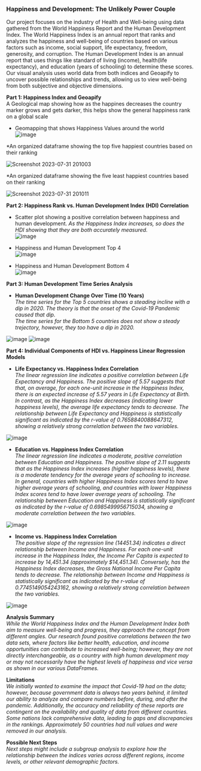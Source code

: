 ### Happiness and Development: The Unlikely Power Couple
Our project focuses on the industry of Health and Well-being using data gathered from the World Happiness Report and the Human Development Index.  The World Happiness Index is an annual report that ranks and analyzes the happiness and well-being of countries based on various factors such as income, social support, life expectancy, freedom, generosity, and corruption. The Human Development Index is an annual report that uses things like standard of living (income), health(life expectancy), and education (years of schooling) to determine these scores. Our visual analysis uses world data from both indices and Geoapify to uncover possible relationships and trends, allowing us to view well-being from both subjective and objective dimensions.

**Part 1: Happiness Index and Geoapify**<br>
A Geological map showing how as the happines decreases the country marker grows and gets darker, this helps show the general happiness rank on a global scale
* Geomapping that shows Happiness Values around the world<br>
![image](https://github.com/mgtaylor119/Project1-HDI_WorldHappiness/blob/main/images/Screenshot%202023-07-30%20184212.png?raw=true)




 *An organized dataframe showing the top five happiest countries based on their ranking





 ![Screenshot 2023-07-31 201003](https://github.com/mgtaylor119/Project1-HDI_WorldHappiness/assets/134963927/66429086-aff0-4f6e-8cd3-23276979664f)




 *An organized dataframe showing the five least happiest countries based on their ranking


 ![Screenshot 2023-07-31 201011](https://github.com/mgtaylor119/Project1-HDI_WorldHappiness/assets/134963927/13bc94bd-8ffe-4143-954b-d2781072d252)


**Part 2: Happiness Rank vs. Human Development Index (HDI) Correlation**<br>
* Scatter plot showing a positive correlation between happiness and human development.
*As the Happiness Index increases, so does the HDI showing that they are both accurately measured.*<br>
![image](https://github.com/mgtaylor119/Project1-HDI_WorldHappiness/assets/135649789/1f60c5d8-ccca-41c8-a248-eeeef3a66832)

* Happiness and Human Development Top 4<br>
 ![image](https://github.com/mgtaylor119/Project1-HDI_WorldHappiness/blob/main/images/HDI_Happiness_Top_5%20.png)

* Happiness and Human Development Bottom 4<br>
![image](https://github.com/mgtaylor119/Project1-HDI_WorldHappiness/blob/main/images/HDI_Happiness_Bottom5.png)

**Part 3: Human Development Time Series Analysis**<br>
* **Human Development Change Over Time (10 Years)**<br>
  *The time series for the Top 5 countries shows a steading incline with a dip in 2020. The theory is that the onset of the Covid-19 Pandemic caused that dip.*<br>
  *The time series for the Bottom 5 countries does not show a steady trejectory, however, they too have a dip in 2020.*<br>
   
![image](https://github.com/mgtaylor119/Project1-HDI_WorldHappiness/blob/main/images/hdi_top_5_linegraph.png?raw=true)
![image](https://github.com/mgtaylor119/Project1-HDI_WorldHappiness/blob/main/images/hdi_bottom_5_linegraph.png?raw=true)

**Part 4: Individual Components of HDI vs. Happiness Linear Regression Models**<br>

* **Life Expectancy vs. Happiness Index Correlation**<br>
  *The linear regression line indicates a positive correlation between Life Expectancy and Happiness. The positive slope of 5.57 suggests that that, on average, for each one-unit increase in the Happiness Index, there is an expected increase of 5.57 years in Life Expectancy at Birth. In contrast, as the Happiness Index decreases (indicating lower happiness levels), the average life expectancy tends to decrease. The relationship between Life Expectancy and Happiness is statistically significant as indicated by the r-value of 0.7658840088647312, showing a relatively strong correlation between the two variables.*<br>

![image](https://github.com/mgtaylor119/Project1-HDI_WorldHappiness/blob/Rachaels_Branch/images/Life_Expectancy_Happiness_Linear_Regression.png?raw=true)

* **Education vs. Happiness Index Correlation**<br>
  *The linear regression line indicates a moderate, positive correlation between Education and Happiness. The positive slope of 2.11 suggests that as the Happiness Index increases (higher happiness levels), there is a moderate tendency for the average years of schooling to increase. In general, countries with higher Happiness Index scores tend to have higher average years of schooling, and countries with lower Happiness Index scores tend to have lower average years of schooling. The relationship between Education and Happiness is statistically significant as indicated by the r-value of 0.6985499956715034, showing a moderate correlation between the two variables.*<br>
  
![image](https://github.com/mgtaylor119/Project1-HDI_WorldHappiness/blob/Rachaels_Branch/images/Education_Happiness_Linear_Regression.png?raw=true)

* **Income vs. Happiness Index Correlation**<br>
  *The positive slope of the regression line (14451.34) indicates a direct relationship between Income and Happiness. For each one-unit increase in the Happiness Index, the Income Per Capita is expected to increase by 14,451.34 (approximately $14,451.34). Conversely, has the Happiness Index decreases, the Gross National Income Per Capita tends to decrease. The relationship between Income and Happiness is statistically significant as indicated by the r-value of 0.7745149054243162, showing a relatively strong correlation between the two variables.*<br>
  
![image](https://github.com/mgtaylor119/Project1-HDI_WorldHappiness/blob/Rachaels_Branch/images/Income_Happiness_Linear_Regression.png?raw=true)

**Analysis Summary**<br>
  *While the World Happiness Index and the Human Development Index both aim to measure well-being and progress, they approach the concept from different angles. Our research found positive correlations between the two data sets, where factors like better health, education, and income opportunities can contribute to increased well-being; however, they are not directly interchangeable, as a country with high human development may or may not necessarily have the highest levels of happiness and vice versa as shown in our various DataFrames.*<br>
  
**Limitations**<br>
  *We initially wanted to examine the impact that Covid-19 had on the data; however, because government data is always two years behind, it limited our ability to analyze and compare numbers before, during, and after the pandemic. Additionally, the accuracy and reliability of these reports are contingent on the availability and quality of data from different countries. Some nations lack comprehensive data, leading to gaps and discrepancies in the rankings. Approximately 50 countries had null values and were removed in our analysis.*<br>
  
**Possible Next Steps**<br>
  *Next steps might include a subgroup analysis to explore how the relationship between the indices varies across different regions, income levels, or other relevant demographic factors.* 
